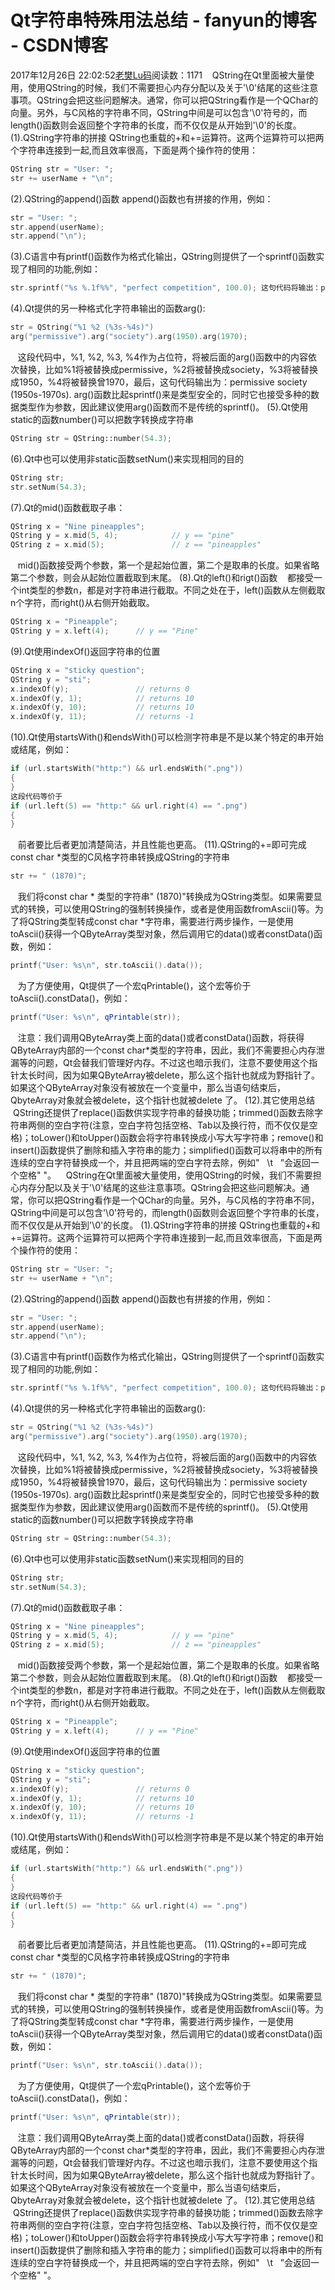 # Qt字符串特殊用法总结 - fanyun的博客 - CSDN博客
2017年12月26日 22:02:52[老樊Lu码](https://me.csdn.net/fanyun_01)阅读数：1171
   QString在Qt里面被大量使用，使用QString的时候，我们不需要担心内存分配以及关于'\0'结尾的这些注意事项。QString会把这些问题解决。通常，你可以把QString看作是一个QChar的向量。另外，与C风格的字符串不同，QString中间是可以包含'\0'符号的，而length()函数则会返回整个字符串的长度，而不仅仅是从开始到'\0'的长度。
(1).QString字符串的拼接
QString也重载的+和+=运算符。这两个运算符可以把两个字符串连接到一起,而且效率很高，下面是两个操作符的使用：
```cpp
QString str = "User: "; 
str += userName + "\n";
```
(2).QString的append()函数
append()函数也有拼接的作用，例如：
```cpp
str = "User: ";  
str.append(userName);
str.append("\n");
```
(3).C语言中有printf()函数作为格式化输出，QString则提供了一个sprintf()函数实现了相同的功能,例如：
```cpp
str.sprintf("%s %.1f%%", "perfect competition", 100.0); 这句代码将输出：perfect competition 100.0%，同C语言的printf()一样。
```
(4).Qt提供的另一种格式化字符串输出的函数arg():
```cpp
str = QString("%1 %2 (%3s-%4s)")  
arg("permissive").arg("society").arg(1950).arg(1970);
```
   这段代码中，%1, %2, %3, %4作为占位符，将被后面的arg()函数中的内容依次替换，比如%1将被替换成permissive，%2将被替换成society，%3将被替换成1950，%4将被替换曾1970，最后，这句代码输出为：permissive society (1950s-1970s). arg()函数比起sprintf()来是类型安全的，同时它也接受多种的数据类型作为参数，因此建议使用arg()函数而不是传统的sprintf()。
(5).Qt使用static的函数number()可以把数字转换成字符串
```cpp
QString str = QString::number(54.3);
```
(6).Qt中也可以使用非static函数setNum()来实现相同的目的
```cpp
QString str;  
str.setNum(54.3);
```
(7).Qt的mid()函数截取子串：
```cpp
QString x = "Nine pineapples";  
QString y = x.mid(5, 4);            // y == "pine"  
QString z = x.mid(5);               // z == "pineapples"
```
   mid()函数接受两个参数，第一个是起始位置，第二个是取串的长度。如果省略第二个参数，则会从起始位置截取到末尾。
(8).Qt的left()和rigt()函数
 
  都接受一个int类型的参数n，都是对字符串进行截取。不同之处在于，left()函数从左侧截取n个字符，而right()从右侧开始截取。
```cpp
QString x = "Pineapple";  
QString y = x.left(4);      // y == "Pine"
```
(9).Qt使用indexOf()返回字符串的位置
```cpp
QString x = "sticky question";  
QString y = "sti";  
x.indexOf(y);               // returns 0  
x.indexOf(y, 1);            // returns 10  
x.indexOf(y, 10);           // returns 10  
x.indexOf(y, 11);           // returns -1
```
(10).Qt使用startsWith()和endsWith()可以检测字符串是不是以某个特定的串开始或结尾，例如：
```cpp
if (url.startsWith("http:") && url.endsWith(".png"))  
{  
} 
这段代码等价于
if (url.left(5) == "http:" && url.right(4) == ".png")  
{  
}
```
 
  前者要比后者更加清楚简洁，并且性能也更高。
(11).QString的+=即可完成const char *类型的C风格字符串转换成QString的字符串
```cpp
str += " (1870)";
```
   我们将const char * 类型的字符串" (1870)"转换成为QString类型。如果需要显式的转换，可以使用QString的强制转换操作，或者是使用函数fromAscii()等。为了将QString类型转成const char *字符串，需要进行两步操作，一是使用toAscii()获得一个QByteArray类型对象，然后调用它的data()或者constData()函数，例如：
```cpp
printf("User: %s\n", str.toAscii().data());
```
 
  为了方便使用，Qt提供了一个宏qPrintable()，这个宏等价于toAscii().constData()，例如：
```cpp
printf("User: %s\n", qPrintable(str));
```
   注意：我们调用QByteArray类上面的data()或者constData()函数，将获得QByteArray内部的一个const char*类型的字符串，因此，我们不需要担心内存泄漏等的问题，Qt会替我们管理好内存。不过这也暗示我们，注意不要使用这个指针太长时间，因为如果QByteArray被delete，那么这个指针也就成为野指针了。如果这个QByteArray对象没有被放在一个变量中，那么当语句结束后，QbyteArray对象就会被delete，这个指针也就被delete
 了。
(12).其它使用总结
 
  QString还提供了replace()函数供实现字符串的替换功能；trimmed()函数去除字符串两侧的空白字符(注意，空白字符包括空格、Tab以及换行符，而不仅仅是空格)；toLower()和toUpper()函数会将字符串转换成小写大写字符串；remove()和insert()函数提供了删除和插入字符串的能力；simplified()函数可以将串中的所有连续的空白字符替换成一个，并且把两端的空白字符去除，例如"   \t   ”会返回一个空格" "。
   QString在Qt里面被大量使用，使用QString的时候，我们不需要担心内存分配以及关于'\0'结尾的这些注意事项。QString会把这些问题解决。通常，你可以把QString看作是一个QChar的向量。另外，与C风格的字符串不同，QString中间是可以包含'\0'符号的，而length()函数则会返回整个字符串的长度，而不仅仅是从开始到'\0'的长度。
(1).QString字符串的拼接
QString也重载的+和+=运算符。这两个运算符可以把两个字符串连接到一起,而且效率很高，下面是两个操作符的使用：
```cpp
QString str = "User: "; 
str += userName + "\n";
```
(2).QString的append()函数
append()函数也有拼接的作用，例如：
```cpp
str = "User: ";  
str.append(userName);
str.append("\n");
```
(3).C语言中有printf()函数作为格式化输出，QString则提供了一个sprintf()函数实现了相同的功能,例如：
```cpp
str.sprintf("%s %.1f%%", "perfect competition", 100.0); 这句代码将输出：perfect competition 100.0%，同C语言的printf()一样。
```
(4).Qt提供的另一种格式化字符串输出的函数arg():
```cpp
str = QString("%1 %2 (%3s-%4s)")  
arg("permissive").arg("society").arg(1950).arg(1970);
```
   这段代码中，%1, %2, %3, %4作为占位符，将被后面的arg()函数中的内容依次替换，比如%1将被替换成permissive，%2将被替换成society，%3将被替换成1950，%4将被替换曾1970，最后，这句代码输出为：permissive society (1950s-1970s). arg()函数比起sprintf()来是类型安全的，同时它也接受多种的数据类型作为参数，因此建议使用arg()函数而不是传统的sprintf()。
(5).Qt使用static的函数number()可以把数字转换成字符串
```cpp
QString str = QString::number(54.3);
```
(6).Qt中也可以使用非static函数setNum()来实现相同的目的
```cpp
QString str;  
str.setNum(54.3);
```
(7).Qt的mid()函数截取子串：
```cpp
QString x = "Nine pineapples";  
QString y = x.mid(5, 4);            // y == "pine"  
QString z = x.mid(5);               // z == "pineapples"
```
   mid()函数接受两个参数，第一个是起始位置，第二个是取串的长度。如果省略第二个参数，则会从起始位置截取到末尾。
(8).Qt的left()和rigt()函数
 
  都接受一个int类型的参数n，都是对字符串进行截取。不同之处在于，left()函数从左侧截取n个字符，而right()从右侧开始截取。
```cpp
QString x = "Pineapple";  
QString y = x.left(4);      // y == "Pine"
```
(9).Qt使用indexOf()返回字符串的位置
```cpp
QString x = "sticky question";  
QString y = "sti";  
x.indexOf(y);               // returns 0  
x.indexOf(y, 1);            // returns 10  
x.indexOf(y, 10);           // returns 10  
x.indexOf(y, 11);           // returns -1
```
(10).Qt使用startsWith()和endsWith()可以检测字符串是不是以某个特定的串开始或结尾，例如：
```cpp
if (url.startsWith("http:") && url.endsWith(".png"))  
{  
} 
这段代码等价于
if (url.left(5) == "http:" && url.right(4) == ".png")  
{  
}
```
 
  前者要比后者更加清楚简洁，并且性能也更高。
(11).QString的+=即可完成const char *类型的C风格字符串转换成QString的字符串
```cpp
str += " (1870)";
```
   我们将const char * 类型的字符串" (1870)"转换成为QString类型。如果需要显式的转换，可以使用QString的强制转换操作，或者是使用函数fromAscii()等。为了将QString类型转成const char *字符串，需要进行两步操作，一是使用toAscii()获得一个QByteArray类型对象，然后调用它的data()或者constData()函数，例如：
```cpp
printf("User: %s\n", str.toAscii().data());
```
 
  为了方便使用，Qt提供了一个宏qPrintable()，这个宏等价于toAscii().constData()，例如：
```cpp
printf("User: %s\n", qPrintable(str));
```
   注意：我们调用QByteArray类上面的data()或者constData()函数，将获得QByteArray内部的一个const char*类型的字符串，因此，我们不需要担心内存泄漏等的问题，Qt会替我们管理好内存。不过这也暗示我们，注意不要使用这个指针太长时间，因为如果QByteArray被delete，那么这个指针也就成为野指针了。如果这个QByteArray对象没有被放在一个变量中，那么当语句结束后，QbyteArray对象就会被delete，这个指针也就被delete
 了。
(12).其它使用总结
 
  QString还提供了replace()函数供实现字符串的替换功能；trimmed()函数去除字符串两侧的空白字符(注意，空白字符包括空格、Tab以及换行符，而不仅仅是空格)；toLower()和toUpper()函数会将字符串转换成小写大写字符串；remove()和insert()函数提供了删除和插入字符串的能力；simplified()函数可以将串中的所有连续的空白字符替换成一个，并且把两端的空白字符去除，例如"   \t   ”会返回一个空格" "。
